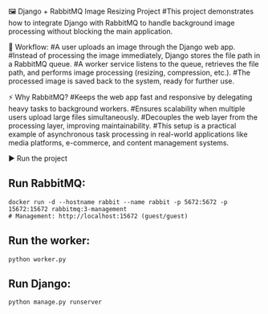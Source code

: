 🖼️ Django + RabbitMQ Image Resizing Project
#This project demonstrates how to integrate Django with RabbitMQ to handle background image processing without blocking the main application.

🔹 Workflow:
#A user uploads an image through the Django web app.
#Instead of processing the image immediately, Django stores the file path in a RabbitMQ queue.
#A worker service listens to the queue, retrieves the file path, and performs image processing (resizing, compression, etc.).
#The processed image is saved back to the system, ready for further use.

⚡ Why RabbitMQ?
#Keeps the web app fast and responsive by delegating heavy tasks to background workers.
#Ensures scalability when multiple users upload large files simultaneously.
#Decouples the web layer from the processing layer, improving maintainability.
#This setup is a practical example of asynchronous task processing in real-world applications like media platforms, e-commerce, and content management systems.

▶️ Run the project

## Run RabbitMQ:

```
docker run -d --hostname rabbit --name rabbit -p 5672:5672 -p 15672:15672 rabbitmq:3-management
# Management: http://localhost:15672 (guest/guest)
```

## Run the worker:
```
python worker.py
```

## Run Django:
```
python manage.py runserver
```
